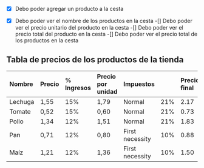 ﻿-[X] Debo poder agregar un producto a la cesta
-[X] Debo poder ver el nombre de los productos en la cesta
-[] Debo poder ver el precio unitario del producto en la cesta
-[] Debo poder ver el precio total del producto en la cesta
-[] Debo poder ver el precio total de los productos en la cesta


## Tabla de precios de los productos de la tienda

|Nombre|Precio|% Ingresos|Precio por unidad|Impuestos| |Precio final|
|:----|:----|:----|:----|:----|:----|:----|
|Lechuga|1,55|15%|1,79|Normal |21%|2.17|
|Tomate|0,52|15%|0,60|Normal |21%|0.73|
|Pollo|1,34|12%|1,51|Normal |21%|1.83|
|Pan|0,71|12%|0,80|First necessity |10%|0.88|
|Maíz |1,21|12%|1,36|First necessity |10%|1.50|